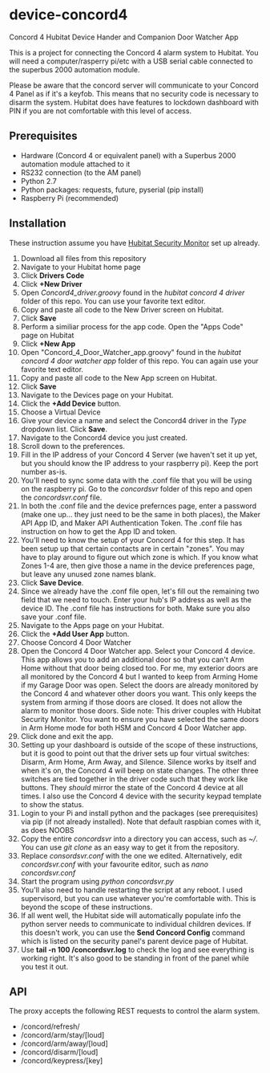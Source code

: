 # device-concord4
Concord 4 Hubitat Device Hander and Companion Door Watcher App

This is a project for connecting the Concord 4 alarm system to Hubitat.  You will need a computer/rasperry pi/etc with a USB serial cable connected to the superbus 2000 automation module.

Please be aware that the concord server will communicate to your Concord 4 Panel as if it's a keyfob. This means that no security code is necessary to disarm the system. Hubitat does have features to lockdown dashboard with PIN if you are not comfortable with this level of access.

## Prerequisites

 - Hardware (Concord 4 or equivalent panel) with a Superbus 2000 automation module attached to it
 - RS232 connection (to the AM panel)
 - Python 2.7
 - Python packages: requests, future, pyserial (pip install)
 - Raspberry Pi (recommended)

## Installation

These instruction assume you have <a href="https://docs.hubitat.com/index.php?title=Hubitat_Safety_Monito">Hubitat Security Monitor</a> set up already. 

 1. Download all files from this repository
 2. Navigate to your Hubitat home page
 3. Click **Drivers Code**
 4. Click **+New Driver**
 5. Open *Concord4_driver.groovy* found in the *hubitat concord 4 driver* folder of this repo. You can use your favorite text editor.
 6. Copy and paste all code to the New Driver screen on Hubitat.
 7. Click **Save**
 8. Perform a similiar process for the app code. Open the "Apps Code" page on Hubitat
 9. Click **+New App**
 10. Open "Concord_4_Door_Watcher_app.groovy" found in the *hubitat concord 4 door watcher app* folder of this repo. You can again use your favorite text editor.
 11. Copy and paste all code to the New App screen on Hubitat.
 12. Click **Save**
 13. Navigate to the Devices page on your Hubitat. 
 14. Click the **+Add Device** button.
 15. Choose a Virtual Device
 16. Give your device a name and select the Concord4 driver in the *Type* dropdown list. Click **Save**.
 17. Navigate to the Concord4 device you just created.
 18. Scroll down to the preferences.
 19. Fill in the IP address of your Concord 4 Server (we haven't set it up yet, but you should know the IP address to your raspberry pi). Keep the port number as-is. 
 20. You'll need to sync some data with the .conf file that you will be using on the raspberry pi. Go to the *concordsvr* folder of this repo and open the *concordsvr.conf* file.
 21. In both the .conf file and the device prefernces page, enter a password (make one up... they just need to be the same in both places), the Maker API App ID, and Maker API Authentication Token. The .conf file has instruction on how to get the App ID and token.
 22. You'll need to know the setup of your Concord 4 for this step. It has been setup up that certain contacts are in certain "zones". You may have to play around to figure out which zone is which. If you know what Zones 1-4 are, then give those a name in the device preferences page, but leave any unused zone names blank.
 23. Click **Save Device**. 
 24. Since we already have the .conf file open, let's fill out the remaining two field that we need to touch. Enter your hub's IP address as well as the device ID. The .conf file has instructions for both. Make sure you also save your .conf file.
 25. Navigate to the Apps page on your Hubitat. 
 26. Click the **+Add User App** button.
 27. Choose Concord 4 Door Watcher
 28. Open the Concord 4 Door Watcher app. Select your Concord 4 device. This app allows you to add an additional door so that you can't Arm Home without that door being closed too. For me, my exterior doors are all monitored by the Concord 4 but I wanted to keep from Arming Home if my Garage Door was open. Select the doors are already monitored by the Concord 4 and whatever other doors you want. This only keeps the system from arming if those doors are closed. It does not allow the alarm to monitor those doors. Side note: This driver couples with Hubitat Security Monitor. You want to ensure you have selected the same doors in Arm Home mode for both HSM and Concord 4 Door Watcher app.
 29. Click done and exit the app.
 30. Setting up your dashboard is outside of the scope of these instructions, but it is good to point out that the driver sets up four virtual switches: Disarm, Arm Home, Arm Away, and Silence. Silence works by itself and when it's on, the Concord 4 will beep on state changes. The other three switches are tied together in the driver code such that they work like buttons. They _should_ mirror the state of the Concord 4 device at all times. I also use the Concord 4 device with the security keypad template to show the status.
 31. Login to your Pi and install python and the packages (see prerequisites) via pip (if not already installed). Note that default raspbian comes with it, as does NOOBS
 32. Copy the entire *concordsvr* into a directory you can access, such as *~/*. You can use *git clone* as an easy way to get it from the repository.
 33. Replace *consordsvr.conf* with the one we edited. Alternatively, edit *concordsvr.conf* with your favourite editor, such as *nano concordsvr.conf*
 34.  Start the program using *python concordsvr.py*
 35. You'll also need to handle restarting the script at any reboot. I used supervisord, but you can use whatever you're comfortable with. This is beyond the scope of these instructions.
 36. If all went well, the Hubitat side will automatically populate info the python server needs to communicate to individual children devices. If this doesn't work, you can use the **Send Concord Config** command which is listed on the security panel's parent device page of Hubitat.
 37. Use **tail -n 100 <path to your concordsvr folder>/concordsvr.log** to check the log and see everything is working right. It's also good to be standing in front of the panel while you test it out.


## API
The proxy accepts the following REST requests to control the alarm system.

* /concord/refresh/
* /concord/arm/stay/[loud]
* /concord/arm/away/[loud]
* /concord/disarm/[loud]
* /concord/keypress/[key]
